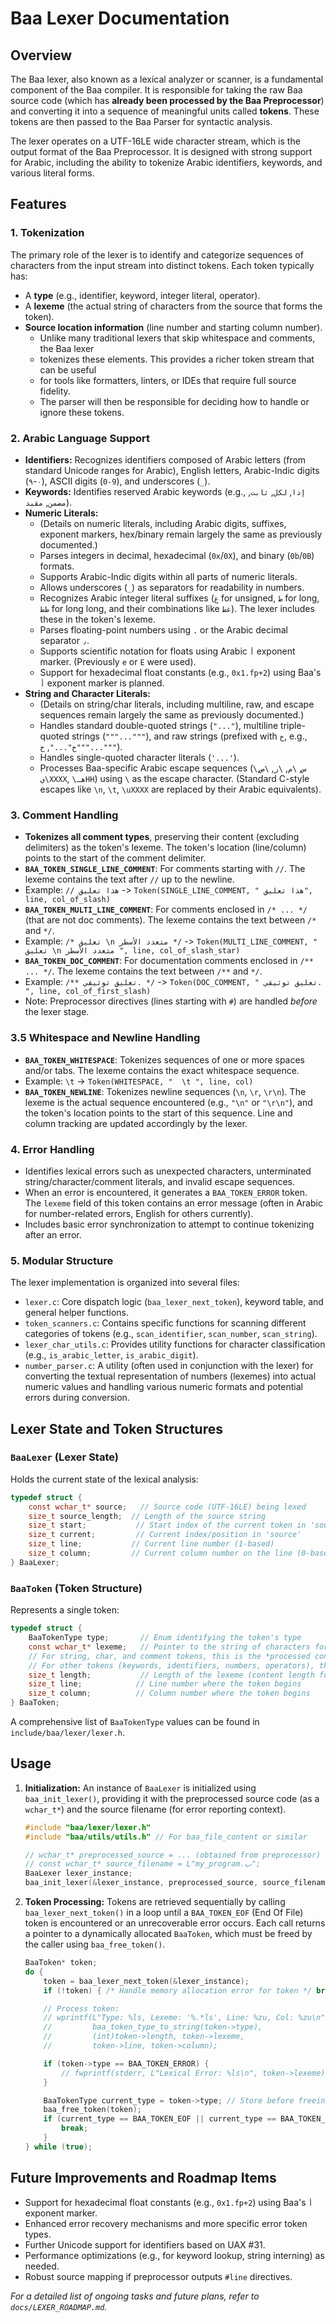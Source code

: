 # Baa Lexer Documentation

## Overview

The Baa lexer, also known as a lexical analyzer or scanner, is a fundamental component of the Baa compiler. It is responsible for taking the raw Baa source code (which has **already been processed by the Baa Preprocessor**) and converting it into a sequence of meaningful units called **tokens**. These tokens are then passed to the Baa Parser for syntactic analysis.

The lexer operates on a UTF-16LE wide character stream, which is the output format of the Baa Preprocessor. It is designed with strong support for Arabic, including the ability to tokenize Arabic identifiers, keywords, and various literal forms.

## Features

### 1. Tokenization

The primary role of the lexer is to identify and categorize sequences of characters from the input stream into distinct tokens. Each token typically has:

* A **type** (e.g., identifier, keyword, integer literal, operator).
* A **lexeme** (the actual string of characters from the source that forms the token).
* **Source location information** (line number and starting column number).
  * Unlike many traditional lexers that skip whitespace and comments, the Baa lexer
  * tokenizes these elements. This provides a richer token stream that can be useful
  * for tools like formatters, linters, or IDEs that require full source fidelity.
  * The parser will then be responsible for deciding how to handle or ignore these tokens.

### 2. Arabic Language Support

* **Identifiers:** Recognizes identifiers composed of Arabic letters (from standard Unicode ranges for Arabic), English letters, Arabic-Indic digits (`٠`-`٩`), ASCII digits (`0-9`), and underscores (`_`).
* **Keywords:** Identifies reserved Arabic keywords (e.g., `إذا`, `لكل`, `ثابت`, `مضمن`, `مقيد`).
* **Numeric Literals:**
  * (Details on numeric literals, including Arabic digits, suffixes, exponent markers, hex/binary remain largely the same as previously documented.)
  * Parses integers in decimal, hexadecimal (`0x`/`0X`), and binary (`0b`/`0B`) formats.
  * Supports Arabic-Indic digits within all parts of numeric literals.
  * Allows underscores (`_`) as separators for readability in numbers.
  * Recognizes Arabic integer literal suffixes (`غ` for unsigned, `ط` for long, `طط` for long long, and their combinations like `غط`). The lexer includes these in the token's lexeme.
  * Parses floating-point numbers using `.` or the Arabic decimal separator `٫`.
  * Supports scientific notation for floats using Arabic `أ` exponent marker. (Previously `e` or `E` were used).
  * Support for hexadecimal float constants (e.g., `0x1.fp+2`) using Baa's `أ` exponent marker is planned.
* **String and Character Literals:**
  * (Details on string/char literals, including multiline, raw, and escape sequences remain largely the same as previously documented.)
  * Handles standard double-quoted strings (`"..."`), multiline triple-quoted strings (`"""..."""`), and raw strings (prefixed with `خ`, e.g., `خ"..."`, `خ"""..."""`).
  * Handles single-quoted character literals (`'...'`).
  * Processes Baa-specific Arabic escape sequences (`\س`, `\م`, `\ر`, `\ص`, `\يXXXX`, `\هـHH`) using `\` as the escape character. (Standard C-style escapes like `\n`, `\t`, `\uXXXX` are replaced by their Arabic equivalents).

### 3. Comment Handling

* **Tokenizes all comment types**, preserving their content (excluding delimiters) as the token's lexeme. The token's location (line/column) points to the start of the comment delimiter.
* **`BAA_TOKEN_SINGLE_LINE_COMMENT`**: For comments starting with `//`. The lexeme contains the text after `//` up to the newline.
* Example: `// هذا تعليق` -> `Token(SINGLE_LINE_COMMENT, " هذا تعليق", line, col_of_slash)`
* **`BAA_TOKEN_MULTI_LINE_COMMENT`**: For comments enclosed in `/* ... */` (that are not doc comments). The lexeme contains the text between `/*` and `*/`.
* Example: `/* تعليق \n متعدد الأسطر */` -> `Token(MULTI_LINE_COMMENT, " تعليق \n متعدد الأسطر ", line, col_of_slash_star)`
* **`BAA_TOKEN_DOC_COMMENT`**: For documentation comments enclosed in `/** ... */`. The lexeme contains the text between `/**` and `*/`.
* Example: `/** تعليق توثيقي. */` -> `Token(DOC_COMMENT, " تعليق توثيقي. ", line, col_of_first_slash)`
* Note: Preprocessor directives (lines starting with `#`) are handled *before* the lexer stage.

### 3.5 Whitespace and Newline Handling

* **`BAA_TOKEN_WHITESPACE`**: Tokenizes sequences of one or more spaces and/or tabs. The lexeme contains the exact whitespace sequence.
* Example: ` \t ` -> `Token(WHITESPACE, "  \t ", line, col)`
* **`BAA_TOKEN_NEWLINE`**: Tokenizes newline sequences (`\n`, `\r`, `\r\n`). The lexeme is the actual sequence encountered (e.g., `"\n"` or `"\r\n"`), and the token's location points to the start of this sequence. Line and column tracking are updated accordingly by the lexer.

### 4. Error Handling

* Identifies lexical errors such as unexpected characters, unterminated string/character/comment literals, and invalid escape sequences.
* When an error is encountered, it generates a `BAA_TOKEN_ERROR` token. The `lexeme` field of this token contains an error message (often in Arabic for number-related errors, English for others currently).
* Includes basic error synchronization to attempt to continue tokenizing after an error.

### 5. Modular Structure

The lexer implementation is organized into several files:

* `lexer.c`: Core dispatch logic (`baa_lexer_next_token`), keyword table, and general helper functions.
* `token_scanners.c`: Contains specific functions for scanning different categories of tokens (e.g., `scan_identifier`, `scan_number`, `scan_string`).
* `lexer_char_utils.c`: Provides utility functions for character classification (e.g., `is_arabic_letter`, `is_arabic_digit`).
* `number_parser.c`: A utility (often used in conjunction with the lexer) for converting the textual representation of numbers (lexemes) into actual numeric values and handling various numeric formats and potential errors during conversion.

## Lexer State and Token Structures

### `BaaLexer` (Lexer State)

Holds the current state of the lexical analysis:

```c
typedef struct {
    const wchar_t* source;   // Source code (UTF-16LE) being lexed
    size_t source_length;  // Length of the source string
    size_t start;           // Start index of the current token in 'source'
    size_t current;         // Current index/position in 'source'
    size_t line;           // Current line number (1-based)
    size_t column;         // Current column number on the line (0-based for internal advance logic, reported 1-based)
} BaaLexer;
```

### `BaaToken` (Token Structure)

Represents a single token:

```c
typedef struct {
    BaaTokenType type;       // Enum identifying the token's type
    const wchar_t* lexeme;   // Pointer to the string of characters forming the token (dynamically allocated)
    // For string, char, and comment tokens, this is the *processed content*.
    // For other tokens (keywords, identifiers, numbers, operators), this is the raw source text.
    size_t length;           // Length of the lexeme (content length for processed types)
    size_t line;            // Line number where the token begins
    size_t column;          // Column number where the token begins
} BaaToken;
```

A comprehensive list of `BaaTokenType` values can be found in `include/baa/lexer/lexer.h`.

## Usage

1. **Initialization:**
    An instance of `BaaLexer` is initialized using `baa_init_lexer()`, providing it with the preprocessed source code (as a `wchar_t*`) and the source filename (for error reporting context).

    ```c
    #include "baa/lexer/lexer.h"
    #include "baa/utils/utils.h" // For baa_file_content or similar

    // wchar_t* preprocessed_source = ... (obtained from preprocessor)
    // const wchar_t* source_filename = L"my_program.ب";
    BaaLexer lexer_instance;
    baa_init_lexer(&lexer_instance, preprocessed_source, source_filename);
    ```

2. **Token Processing:**
    Tokens are retrieved sequentially by calling `baa_lexer_next_token()` in a loop until a `BAA_TOKEN_EOF` (End Of File) token is encountered or an unrecoverable error occurs. Each call returns a pointer to a dynamically allocated `BaaToken`, which must be freed by the caller using `baa_free_token()`.

    ```c
    BaaToken* token;
    do {
        token = baa_lexer_next_token(&lexer_instance);
        if (!token) { /* Handle memory allocation error for token */ break; }

        // Process token:
        // wprintf(L"Type: %ls, Lexeme: '%.*ls', Line: %zu, Col: %zu\n",
        //         baa_token_type_to_string(token->type),
        //         (int)token->length, token->lexeme,
        //         token->line, token->column);

        if (token->type == BAA_TOKEN_ERROR) {
            // fwprintf(stderr, L"Lexical Error: %ls\n", token->lexeme);
        }

        BaaTokenType current_type = token->type; // Store before freeing
        baa_free_token(token);
        if (current_type == BAA_TOKEN_EOF || current_type == BAA_TOKEN_ERROR) {
            break;
        }
    } while (true);
    ```

## Future Improvements and Roadmap Items

* Support for hexadecimal float constants (e.g., `0x1.fp+2`) using Baa's `أ` exponent marker.
* Enhanced error recovery mechanisms and more specific error token types.
* Further Unicode support for identifiers based on UAX #31.
* Performance optimizations (e.g., for keyword lookup, string interning) as needed.
* Robust source mapping if preprocessor outputs `#line` directives.

*For a detailed list of ongoing tasks and future plans, refer to `docs/LEXER_ROADMAP.md`.*
